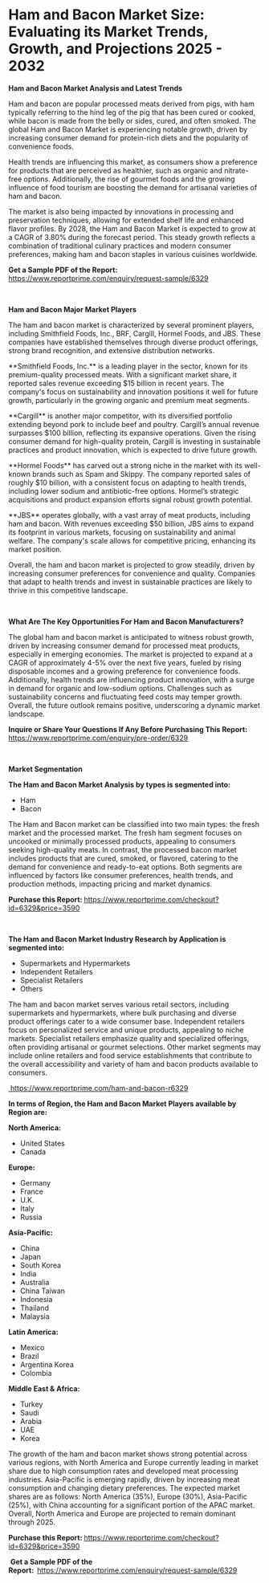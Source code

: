 <p><h1>Ham and Bacon Market Size: Evaluating its Market Trends, Growth, and Projections 2025 - 2032</h1></p><p><strong>Ham and Bacon Market Analysis and Latest Trends</strong></p>
<p><p>Ham and bacon are popular processed meats derived from pigs, with ham typically referring to the hind leg of the pig that has been cured or cooked, while bacon is made from the belly or sides, cured, and often smoked. The global Ham and Bacon Market is experiencing notable growth, driven by increasing consumer demand for protein-rich diets and the popularity of convenience foods. </p><p>Health trends are influencing this market, as consumers show a preference for products that are perceived as healthier, such as organic and nitrate-free options. Additionally, the rise of gourmet foods and the growing influence of food tourism are boosting the demand for artisanal varieties of ham and bacon. </p><p>The market is also being impacted by innovations in processing and preservation techniques, allowing for extended shelf life and enhanced flavor profiles. By 2028, the Ham and Bacon Market is expected to grow at a CAGR of 3.80% during the forecast period. This steady growth reflects a combination of traditional culinary practices and modern consumer preferences, making ham and bacon staples in various cuisines worldwide.</p></p>
<p><strong>Get a Sample PDF of the Report:&nbsp;</strong> <a href="https://www.reportprime.com/enquiry/request-sample/6329?utm_campaign=4558&utm_medium=2&utm_source=Github&utm_content=ia&utm_term=15052025&utm_id=ham-and-bacon">https://www.reportprime.com/enquiry/request-sample/6329</a></p>
<p>&nbsp;</p>
<p><strong>Ham and Bacon Major Market Players</strong></p>
<p><p>The ham and bacon market is characterized by several prominent players, including Smithfield Foods, Inc., BRF, Cargill, Hormel Foods, and JBS. These companies have established themselves through diverse product offerings, strong brand recognition, and extensive distribution networks.</p><p>**Smithfield Foods, Inc.** is a leading player in the sector, known for its premium-quality processed meats. With a significant market share, it reported sales revenue exceeding $15 billion in recent years. The company's focus on sustainability and innovation positions it well for future growth, particularly in the growing organic and premium meat segments.</p><p>**Cargill** is another major competitor, with its diversified portfolio extending beyond pork to include beef and poultry. Cargill’s annual revenue surpasses $100 billion, reflecting its expansive operations. Given the rising consumer demand for high-quality protein, Cargill is investing in sustainable practices and product innovation, which is expected to drive future growth.</p><p>**Hormel Foods** has carved out a strong niche in the market with its well-known brands such as Spam and Skippy. The company reported sales of roughly $10 billion, with a consistent focus on adapting to health trends, including lower sodium and antibiotic-free options. Hormel’s strategic acquisitions and product expansion efforts signal robust growth potential.</p><p>**JBS** operates globally, with a vast array of meat products, including ham and bacon. With revenues exceeding $50 billion, JBS aims to expand its footprint in various markets, focusing on sustainability and animal welfare. The company's scale allows for competitive pricing, enhancing its market position.</p><p>Overall, the ham and bacon market is projected to grow steadily, driven by increasing consumer preferences for convenience and quality. Companies that adapt to health trends and invest in sustainable practices are likely to thrive in this competitive landscape.</p></p>
<p>&nbsp;</p>
<p><strong>What Are The Key Opportunities For Ham and Bacon Manufacturers?</strong></p>
<p><p>The global ham and bacon market is anticipated to witness robust growth, driven by increasing consumer demand for processed meat products, especially in emerging economies. The market is projected to expand at a CAGR of approximately 4-5% over the next five years, fueled by rising disposable incomes and a growing preference for convenience foods. Additionally, health trends are influencing product innovation, with a surge in demand for organic and low-sodium options. Challenges such as sustainability concerns and fluctuating feed costs may temper growth. Overall, the future outlook remains positive, underscoring a dynamic market landscape.</p></p>
<p><strong>Inquire or Share Your Questions If Any Before Purchasing This Report:</strong> <a href="https://www.reportprime.com/enquiry/pre-order/6329?utm_campaign=4558&utm_medium=2&utm_source=Github&utm_content=ia&utm_term=15052025&utm_id=ham-and-bacon">https://www.reportprime.com/enquiry/pre-order/6329</a></p>
<p>&nbsp;</p>
<p><strong>Market Segmentation</strong></p>
<p><strong>The Ham and Bacon Market Analysis by types is segmented into:</strong></p>
<p><ul><li>Ham</li><li>Bacon</li></ul></p>
<p><p>The Ham and Bacon market can be classified into two main types: the fresh market and the processed market. The fresh ham segment focuses on uncooked or minimally processed products, appealing to consumers seeking high-quality meats. In contrast, the processed bacon market includes products that are cured, smoked, or flavored, catering to the demand for convenience and ready-to-eat options. Both segments are influenced by factors like consumer preferences, health trends, and production methods, impacting pricing and market dynamics.</p></p>
<p><strong>Purchase this Report:&nbsp;</strong><a href="https://www.reportprime.com/checkout?id=6329&price=3590&utm_campaign=4558&utm_medium=2&utm_source=Github&utm_content=ia&utm_term=15052025&utm_id=ham-and-bacon">https://www.reportprime.com/checkout?id=6329&price=3590</a></p>
<p>&nbsp;</p>
<p><strong>The Ham and Bacon Market Industry Research by Application is segmented into:</strong></p>
<p><ul><li>Supermarkets and Hypermarkets</li><li>Independent Retailers</li><li>Specialist Retailers</li><li>Others</li></ul></p>
<p><p>The ham and bacon market serves various retail sectors, including supermarkets and hypermarkets, where bulk purchasing and diverse product offerings cater to a wide consumer base. Independent retailers focus on personalized service and unique products, appealing to niche markets. Specialist retailers emphasize quality and specialized offerings, often providing artisanal or gourmet selections. Other market segments may include online retailers and food service establishments that contribute to the overall accessibility and variety of ham and bacon products available to consumers.</p></p>
<p><a href="https://www.reportprime.com/ham-and-bacon-r6329?utm_campaign=4558&utm_medium=2&utm_source=Github&utm_content=ia&utm_term=15052025&utm_id=ham-and-bacon">&nbsp;https://www.reportprime.com/ham-and-bacon-r6329</a></p>
<p><strong>In terms of Region, the Ham and Bacon Market Players available by Region are:</strong></p>
<p>
    <p> <strong> North America: </strong>
        <ul>
            <li>United States</li>
            <li>Canada</li>
        </ul>
        </p> 
    <p> <strong> Europe: </strong>
        <ul>
            <li>Germany</li>
            <li>France</li>
            <li>U.K.</li>
            <li>Italy</li>
            <li>Russia</li>
        </ul>
        </p> 
    <p> <strong> Asia-Pacific: </strong>
        <ul>
            <li>China</li>
            <li>Japan</li>
            <li>South Korea</li>
            <li>India</li>
            <li>Australia</li>
            <li>China Taiwan</li>
            <li>Indonesia</li>
            <li>Thailand</li>
            <li>Malaysia</li>
        </ul>
        </p> 
    <p> <strong> Latin America: </strong>
        <ul>
            <li>Mexico</li>
            <li>Brazil</li>
            <li>Argentina Korea</li>
            <li>Colombia</li>
        </ul>
        </p> 
    <p> <strong> Middle East & Africa: </strong>
        <ul>
            <li>Turkey</li>
            <li>Saudi</li>
            <li>Arabia</li>
            <li>UAE</li>
            <li>Korea</li>
        </ul>
    </p>
    </p>
<p><p>The growth of the ham and bacon market shows strong potential across various regions, with North America and Europe currently leading in market share due to high consumption rates and developed meat processing industries. Asia-Pacific is emerging rapidly, driven by increasing meat consumption and changing dietary preferences. The expected market shares are as follows: North America (35%), Europe (30%), Asia-Pacific (25%), with China accounting for a significant portion of the APAC market. Overall, North America and Europe are projected to remain dominant through 2025.</p></p>
<p><strong>Purchase this Report: </strong><a href="https://www.reportprime.com/checkout?id=6329&price=3590&utm_campaign=4558&utm_medium=2&utm_source=Github&utm_content=ia&utm_term=15052025&utm_id=ham-and-bacon">https://www.reportprime.com/checkout?id=6329&price=3590</a></p>
<p>&nbsp;<strong>Get a Sample PDF of the Report:&nbsp;&nbsp;</strong><a href="https://www.reportprime.com/enquiry/request-sample/6329?utm_campaign=4558&utm_medium=2&utm_source=Github&utm_content=ia&utm_term=15052025&utm_id=ham-and-bacon">https://www.reportprime.com/enquiry/request-sample/6329</a></p>
<p><strong></strong></p>
<p><p></p><p></p><p></p></p>